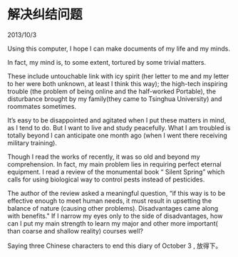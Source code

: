 # 解决纠结问题
2013/10/3

Using this computer, I hope I can make documents of my life and my minds.

In fact, my mind is, to some extent, tortured by some trivial matters.

These include untouchable link with icy spirit (her letter to me and my letter to her were both unknown, at least I think this way); the high-tech inspiring trouble (the problem of being online and the half-worked Portable), the disturbance brought by my family(they came to Tsinghua University) and roommates sometimes.

It’s easy to be disappointed and agitated when I put these matters in mind, as I tend to do. But I want to live and study peacefully. What I am troubled is totally beyond I can anticipate one month ago (when I went there receiving military training).

Though I read the works of recently, it was so old and beyond my comprehension. In fact, my main problem lies in requiring perfect eternal equipment. I read a review of the monumental book “ Silent Spring” which calls for using biological way to control pests instead of pesticides.

The author of the review asked a meaningful question, “if this way is to be effective enough to meet human needs, it must result in upsetting the balance of nature (causing other problems). Disadvantages came along with benefits." If I narrow my eyes only to the side of disadvantages, how can I put my main strength to learn my major and other more important( than coarse and shallow reality) courses well?

Saying three Chinese characters to end this diary of October 3 ,
放得下。
